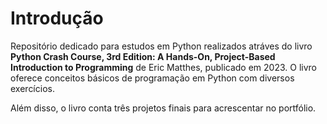 # Introdução
Repositório dedicado para estudos em Python realizados atráves do livro **Python Crash Course, 3rd Edition: A Hands-On, Project-Based Introduction to Programming** de Eric Matthes, publicado em 2023. O livro oferece conceitos básicos de programação em Python com diversos exercícios.

Além disso, o livro conta três projetos finais para acrescentar no portfólio.
